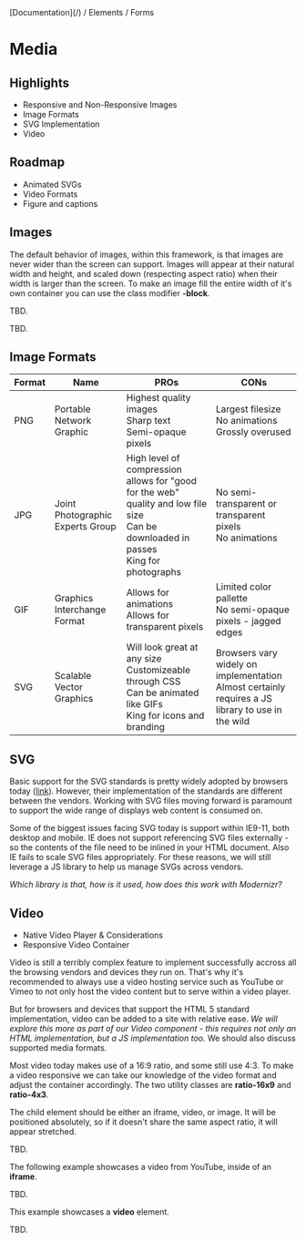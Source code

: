 <div class="breadcrumbs">
[Documentation](/) / Elements / Forms
</div>

# Media

## Highlights

*   Responsive and Non-Responsive Images
*   Image Formats
*   SVG Implementation
*   Video

## Roadmap

*   Animated SVGs
*   Video Formats
*   Figure and captions

## Images

The default behavior of images, within this framework, is that images are never wider than the screen can support. Images will appear at their natural width and height, and scaled down (respecting aspect ratio) when their width is larger than the screen. To make an image fill the entire width of it's own container you can use the class modifier **-block**.

TBD.

<!-- <div class="flex -styleguide">
<div>
A regular image, 300 by 300 pixels:
![Example](https://placeholdit.imgix.net/~text?txtsize=32&bg=dfdfdf&txtclr=ffffff&txt=Example&w=300&h=300&txttrack=0)
</div>
<div>
The same image, with **-block** applied:
![Example](https://placeholdit.imgix.net/~text?txtsize=32&bg=dfdfdf&txtclr=ffffff&txt=Example&w=300&h=300&txttrack=0)</div>
</div> -->

TBD.

## Image Formats

| Format | Name | PROs | CONs |
|--------|------|------|------|
| PNG | Portable Network Graphic | Highest quality images<br>Sharp text<br>Semi-opaque pixels | Largest filesize<br>No animations<br>Grossly overused |
| JPG | Joint Photographic Experts Group | High level of compression allows for "good for the web" quality and low file size<br>Can be downloaded in passes<br>King for photographs | No semi-transparent or transparent pixels<br>No animations |
| GIF | Graphics Interchange Format | Allows for animations<br>Allows for transparent pixels | Limited color pallette<br>No semi-opaque pixels - jagged edges |
| SVG | Scalable Vector Graphics | Will look great at any size<br>Customizeable through CSS<br>Can be animated like GIFs<br>King for icons and branding | Browsers vary widely on implementation<br>Almost certainly requires a JS library to use in the wild |

## SVG

Basic support for the SVG standards is pretty widely adopted by browsers today ([link](http://caniuse.com/#feat=svg)). However, their implementation of the standards are different between the vendors. Working with SVG files moving forward is paramount to support the wide range of displays web content is consumed on.

Some of the biggest issues facing SVG today is support within IE9-11, both desktop and mobile. IE does not support referencing SVG files externally - so the contents of the file need to be inlined in your HTML document. Also IE fails to scale SVG files appropriately. For these reasons, we will still leverage a JS library to help us manage SVGs across vendors.

_Which library is that, how is it used, how does this work with Modernizr?_

## Video

*   Native Video Player & Considerations
*   Responsive Video Container

Video is still a terribly complex feature to implement successfully accross all the browsing vendors and devices they run on. That's why it's recommended to always use a video hosting service such as YouTube or Vimeo to not only host the video content but to serve within a video player.

But for browsers and devices that support the HTML 5 standard implementation, video can be added to a site with relative ease. _We will explore this more as part of our Video component - this requires not only an HTML implementation, but a JS implementation too._ We should also discuss supported media formats.

Most video today makes use of a 16:9 ratio, and some still use 4:3\. To make a video responsive we can take our knowledge of the video format and adjust the container accordingly. The two utility classes are **ratio-16x9** and **ratio-4x3**.

The child element should be either an iframe, video, or image. It will be positioned absolutely, so if it doesn't share the same aspect ratio, it will appear stretched.

TBD.

<!-- <div class="flex ratios">
<div>
<div class="ratio-16x9 -styleguide">![16:9 Ratio Image](http://placehold.it/640x360/ffffff/cccccc/?text=16:9)</div>
</div>
<div>
<div class="ratio-4x3 -styleguide">![4:3 Ratio Image](http://placehold.it/640x480/ffffff/cccccc/?text=4:3)</div>
</div>
</div> -->

The following example showcases a video from YouTube, inside of an **iframe**.

TBD.

<!--
<div class="flex ratios">
<div>
<div class="ratio-16x9 -styleguide"><iframe width="560" height="315" src="https://www.youtube.com/embed/aHjpOzsQ9YI" frameborder="0" allowfullscreen=""></iframe></div>
</div>
<div>
<div class="ratio-4x3 -styleguide"><iframe width="560" height="315" src="https://www.youtube.com/embed/aHjpOzsQ9YI" frameborder="0" allowfullscreen=""></iframe></div>
</div>
</div>
 -->

This example showcases a **video** element.

TBD.

<!--
<div class="flex ratios">
<div>
<div class="ratio-16x9 -styleguide"><video controls="controls"><source src="/assets/media/Crystallize%20-%20Lindsey%20Stirling%20(Dubstep%20Violin%20Original%20Song).mp4" type="video/mp4"></video> </div>
</div>
<div>
<div class="ratio-4x3 -styleguide"><video controls="controls"><source src="/assets/media/Crystallize%20-%20Lindsey%20Stirling%20(Dubstep%20Violin%20Original%20Song).mp4" type="video/mp4"></video> </div>
</div>
</div>
</div>
-->